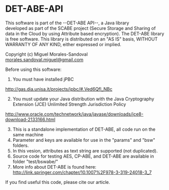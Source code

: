 # DET-ABE-API

 This software is part of the --DET-ABE API--, a Java library  
 developed as part of the SCABE project (Secure Storage and Sharing 
 of data in the Cloud by using  Attribute based encryption).
 The DET-ABE library is free software. This library is distributed 
 on an "AS IS" basis, WITHOUT WARRANTY OF ANY KIND, either expressed 
 or implied.
 
 Copyright (c) Miguel Morales-Sandoval 
 morales.sandoval.miguel@gmail.com



Before using this software:

1. You must have installed jPBC

http://gas.dia.unisa.it/projects/jpbc/#.Ved6Qfl_NBc

2. You must update your Java distribution with the Java Cryptography 
Extension (JCE) Unlimited Strength Jurisdiction Policy

http://www.oracle.com/technetwork/java/javase/downloads/jce8-download-2133166.html


3. This is a standalone implementation of DET-ABE, all code run on 
   the same machine
4. Parameter and keys are available for use in the "params" and "bsw" 
   folders. 
5. In this vesion, attributes as text string are supported (not 
   duplicated).
6. Source code for testing AES, CP-ABE, and DET-ABE are available in 
   folder "test/bswabe/"
7. More info about DET-ABE is found here:
http://link.springer.com/chapter/10.1007%2F978-3-319-24018-3_7

If you find useful this code, please cite our article.

